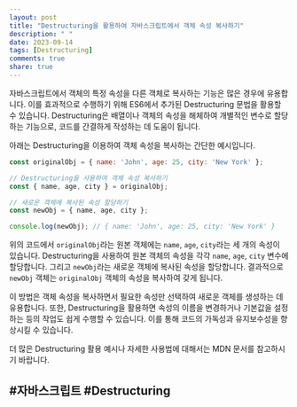 ```yaml
---
layout: post
title: "Destructuring을 활용하여 자바스크립트에서 객체 속성 복사하기"
description: " "
date: 2023-09-14
tags: [Destructuring]
comments: true
share: true
---
```


자바스크립트에서 객체의 특정 속성을 다른 객체로 복사하는 기능은 많은 경우에 유용합니다. 이를 효과적으로 수행하기 위해 ES6에서 추가된 Destructuring 문법을 활용할 수 있습니다. Destructuring은 배열이나 객체의 속성을 해체하여 개별적인 변수로 할당하는 기능으로, 코드를 간결하게 작성하는 데 도움이 됩니다.

아래는 Destructuring을 이용하여 객체 속성을 복사하는 간단한 예시입니다.

```javascript
const originalObj = { name: 'John', age: 25, city: 'New York' };

// Destructuring을 사용하여 객체 속성 복사하기
const { name, age, city } = originalObj;

// 새로운 객체에 복사된 속성 할당하기
const newObj = { name, age, city };

console.log(newObj); // { name: 'John', age: 25, city: 'New York' }
```

위의 코드에서 `originalObj`라는 원본 객체에는 `name`, `age`, `city`라는 세 개의 속성이 있습니다. Destructuring을 사용하여 원본 객체의 속성을 각각 `name`, `age`, `city` 변수에 할당합니다. 그리고 `newObj`라는 새로운 객체에 복사된 속성을 할당합니다. 결과적으로 `newObj` 객체는 `originalObj` 객체의 속성을 복사하여 갖게 됩니다.

이 방법은 객체 속성을 복사하면서 필요한 속성만 선택하여 새로운 객체를 생성하는 데 유용합니다. 또한, Destructuring을 활용하면 속성의 이름을 변경하거나 기본값을 설정하는 등의 작업도 쉽게 수행할 수 있습니다. 이를 통해 코드의 가독성과 유지보수성을 향상시킬 수 있습니다.

더 많은 Destructuring 활용 예시나 자세한 사용법에 대해서는 MDN 문서를 참고하시기 바랍니다.

## #자바스크립트 #Destructuring